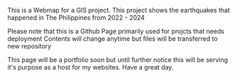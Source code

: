 This is a Webmap for a GIS project.
This project shows the earthquakes that happened in The Philippines from 2022 - 2024

Please note that this is a Github Page primarily used for projcts that needs deployment
Contents will change anytime but files will be transferred to new repository

This page will be a portfolio soon but until further notice this will be serving it's purpose as a host for my websites. Have a great day.
